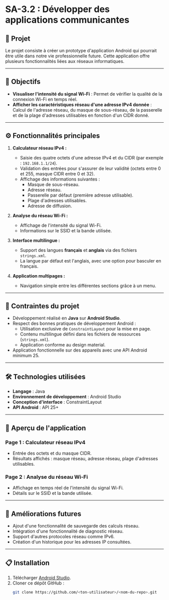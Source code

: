 # SA-3.2 : Développer des applications communicantes

## 📱 Projet

Le projet consiste à créer un prototype d'application Android qui pourrait être utile dans notre vie professionnelle future. Cette application offre plusieurs fonctionnalités liées aux réseaux informatiques.

---

## 🎯 Objectifs

- **Visualiser l'intensité du signal Wi-Fi** : Permet de vérifier la qualité de la connexion Wi-Fi en temps réel.
- **Afficher les caractéristiques réseau d'une adresse IPv4 donnée** : Calcul de l'adresse réseau, du masque de sous-réseau, de la passerelle et de la plage d'adresses utilisables en fonction d'un CIDR donné.

---

## ⚙️ Fonctionnalités principales

1. **Calculateur réseau IPv4 :**
   - Saisie des quatre octets d'une adresse IPv4 et du CIDR (par exemple : `192.168.1.1/24`).
   - Validation des entrées pour s'assurer de leur validité (octets entre 0 et 255, masque CIDR entre 0 et 32).
   - Affichage des informations suivantes :
     - Masque de sous-réseau.
     - Adresse réseau.
     - Passerelle par défaut (première adresse utilisable).
     - Plage d'adresses utilisables.
     - Adresse de diffusion.

2. **Analyse du réseau Wi-Fi :**
   - Affichage de l'intensité du signal Wi-Fi.
   - Informations sur le SSID et la bande utilisée.

3. **Interface multilingue :**
   - Support des langues **français** et **anglais** via des fichiers `strings.xml`.
   - La langue par défaut est l'anglais, avec une option pour basculer en français.

4. **Application multipages :**
   - Navigation simple entre les différentes sections grâce à un menu.

---

## 🚀 Contraintes du projet

- Développement réalisé en **Java** sur **Android Studio**.
- Respect des bonnes pratiques de développement Android :
  - Utilisation exclusive de `ConstraintLayout` pour la mise en page.
  - Contenu multilingue défini dans les fichiers de ressources (`strings.xml`).
  - Application conforme au design material.
- Application fonctionnelle sur des appareils avec une API Android minimum 25.

---

## 🛠️ Technologies utilisées

- **Langage** : Java
- **Environnement de développement** : Android Studio
- **Conception d'interface** : ConstraintLayout
- **API Android** : API 25+

---

## 📸 Aperçu de l'application

### Page 1 : Calculateur réseau IPv4
- Entrée des octets et du masque CIDR.
- Résultats affichés : masque réseau, adresse réseau, plage d'adresses utilisables.

### Page 2 : Analyse du réseau Wi-Fi
- Affichage en temps réel de l'intensité du signal Wi-Fi.
- Détails sur le SSID et la bande utilisée.

---

## 🔄 Améliorations futures

- Ajout d'une fonctionnalité de sauvegarde des calculs réseau.
- Intégration d'une fonctionnalité de diagnostic réseau.
- Support d'autres protocoles réseau comme IPv6.
- Création d'un historique pour les adresses IP consultées.

---

## 📋 Installation

1. Télécharger [Android Studio](https://developer.android.com/studio).
2. Cloner ce dépôt GitHub :
   ```bash
   git clone https://github.com/<ton-utilisateur>/<nom-du-repo>.git


